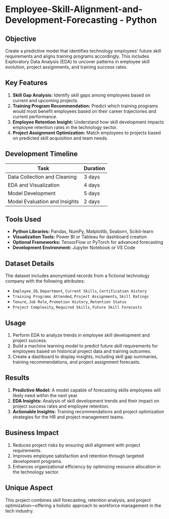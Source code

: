 # Employee-Skill-Alignment-and-Development-Forecasting - Python


## Objective
Create a predictive model that identifies technology employees' future skill requirements and aligns training programs accordingly. This includes Exploratory Data Analysis (EDA) to uncover patterns in employee skill evolution, project assignments, and training success rates.

## Key Features
1. **Skill Gap Analysis:** Identify skill gaps among employees based on current and upcoming projects.
2. **Training Program Recommendation:** Predict which training programs would most benefit employees based on their career trajectories and current performance.
3. **Employee Retention Insight:** Understand how skill development impacts employee retention rates in the technology sector.
4. **Project Assignment Optimization:** Match employees to projects based on predicted skill acquisition and team needs.

## Development Timeline
| Task                        | Duration |
|-----------------------------|----------|
| Data Collection and Cleaning| 3 days   |
| EDA and Visualization       | 4 days   |
| Model Development           | 5 days   |
| Model Evaluation and Insights | 2 days |

## Tools Used
- **Python Libraries:** Pandas, NumPy, Matplotlib, Seaborn, Scikit-learn
- **Visualization Tools:** Power BI or Tableau for dashboard creation
- **Optional Frameworks:** TensorFlow or PyTorch for advanced forecasting
- **Development Environment:** Jupyter Notebook or VS Code

## Dataset Details
The dataset includes anonymized records from a fictional technology company with the following attributes:
- `Employee_ID`, `Department`, `Current Skills`, `Certification History`
- `Training Programs Attended`, `Project Assignments`, `Skill Ratings`
- `Tenure`, `Job Role`, `Promotion History`, `Retention Status`
- `Project Complexity`, `Required Skills`, `Future Skill Forecasts`

## Usage
1. Perform EDA to analyze trends in employee skill development and project success.
2. Build a machine learning model to predict future skill requirements for employees based on historical project data and training outcomes.
3. Create a dashboard to display insights, including skill gap summaries, training recommendations, and project assignment forecasts.

## Results
1. **Predictive Model:** A model capable of forecasting skills employees will likely need within the next year.
2. **EDA Insights:** Analysis of skill development trends and their impact on project success rates and employee retention.
3. **Actionable Insights:** Training recommendations and project optimization strategies for the HR and project management teams.

## Business Impact
1. Reduces project risks by ensuring skill alignment with project requirements.
2. Improves employee satisfaction and retention through targeted development programs.
3. Enhances organizational efficiency by optimizing resource allocation in the technology sector.

## Unique Aspect
This project combines skill forecasting, retention analysis, and project optimization—offering a holistic approach to workforce management in the tech industry.
